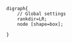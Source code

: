 ```graphviz {caption=""}
digraph{
    // Global settings
    rankdir=LR;
    node [shape=box];
    
}
```
